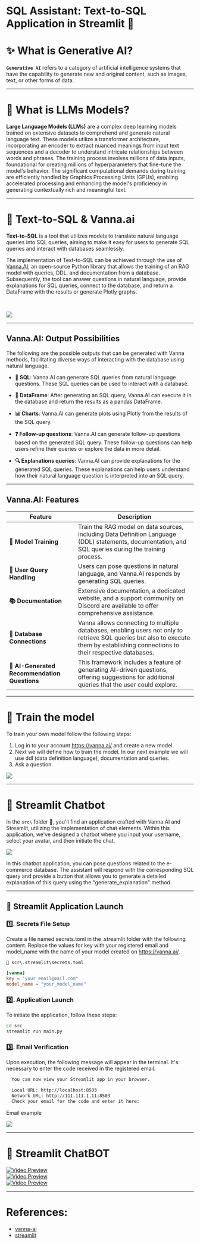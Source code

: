# SQL Assistant: Text-to-SQL Application in Streamlit 🤖

# ✨ What is Generative AI?
**`Generative AI`**  refers to a category of artificial intelligence systems that have the capability to generate new and original content, such as images, text, or other forms of data.

---

# 🧪 What is LLMs Models?
**Large Language Models (LLMs)** are a complex deep learning models trained on extensive datasets to comprehend and generate natural language text. These models utilize a transformer architecture, incorporating an encoder to extract nuanced meanings from input text sequences and a decoder to understand intricate relationships between words and phrases. The training process involves millions of data inputs, foundational for creating millions of hyperparameters that fine-tune the model's behavior. The significant computational demands during training are efficiently handled by Graphics Processing Units (GPUs), enabling accelerated processing and enhancing the model's proficiency in generating contextually rich and meaningful text.

---

# 🤖 Text-to-SQL & Vanna.ai

**Text-to-SQL** is a tool that utilizes models to translate natural language queries into SQL queries, aiming to make it easy for users to generate SQL queries and interact with databases seamlessly. 

The implementation of Text-to-SQL can be achieved through the use of [Vanna.AI](https://vanna.ai/), an open-source Python library that allows the training of an RAG model with queries, DDL, and documentation from a database. Subsequently, the tool can answer questions in natural language, provide explanations for SQL queries, connect to the database, and return a DataFrame with the results or generate Plotly graphs.

<br>

![](https://raw.githubusercontent.com/r0mymendez/text-to-sql/main/img/Text-to-SQL.png)


---

## Vanna.AI: Output Possibilities

The following are the possible outputs that can be generated with Vanna methods, facilitating diverse ways of interacting with the database using natural language.

* **📄 SQL**: Vanna.AI can generate SQL queries from natural language questions. These SQL queries can be used to interact with a database.

* **📁 DataFrame**: After generating an SQL query, Vanna.AI can execute it in the database and return the results as a pandas DataFrame.

* **📊 Charts**: Vanna.AI can generate plots using Plotly from the results of the SQL query.

* **❓ Follow-up questions**: Vanna.AI can generate follow-up questions based on the generated SQL query. These follow-up questions can help users refine their queries or explore the data in more detail.

* **🔍 Explanations queries**: Vanna.AI can provide explanations for the generated SQL queries. These explanations can help users understand how their natural language question is interpreted into an SQL query.

---

## Vanna.AI: Features

| Feature | Description |
|---------|-------------|
| **🚀 Model Training** | Train the RAG model on data sources, including Data Definition Language (DDL) statements, documentation, and SQL queries during the training process. |
| **🤖 User Query Handling** | Users can pose questions in natural language, and Vanna.AI responds by generating SQL queries. |
| **📚 Documentation** | Extensive documentation, a dedicated website, and a support community on Discord are available to offer comprehensive assistance. | 
| **🔌 Database Connections** | Vanna allows connecting to multiple databases, enabling users not only to retrieve SQL queries but also to execute them by establishing connections to their respective databases. |
| **🤔 AI-Generated Recommendation Questions** | This framework includes a feature of generating AI-driven questions, offering suggestions for additional queries that the user could explore. |

---

# 🧪 Train the model 
To train your own model follow the following steps:
1. Log in to your account https://vanna.ai/ and create a new model.
2. Next we will define how to train the model. In our next example we will use ddl (data definition language), documentation and queries.
3. Ask a question.

![](img/ecommerce_database.png)

---

# 💬 Streamlit Chatbot

In the `src\` folder 📁, you'll find an application crafted with Vanna.AI and Streamlit, utilizing the implementation of chat elements. Within this application, we've designed a chatbot where you input your username, select your avatar, and then initiate the chat.

![](img/streamlit-vanna-ai.png)

In this chatbot application, you can pose questions related to the e-commerce database. The assistant will respond with the corresponding SQL query and provide a button that allows you to generate a detailed explanation of this query using the "generate_explanation" method.

---

## 💬 Streamlit Application Launch

### 1️⃣. Secrets File Setup 
Create a file named secrets.toml in the .streamlit folder with the following content. Replace the values for key with your registered email and model_name with the name of your model created on https://vanna.ai/.

`📄 scr\.streamlit\secrets.toml`
```toml
[vanna]
key = "your_email@mail.com"
model_name = "your_model_name"
```

### 2️⃣. Application Launch
To initiate the application, follow these steps:
```bash 
cd src
streamlit run main.py
```

### 3️⃣. Email Verification
Upon execution, the following message will appear in the terminal. It's necessary to enter the code received in the registered email.

```bash
  You can now view your Streamlit app in your browser.

  Local URL: http://localhost:8503
  Network URL: http://111.111.1.11:8503
  Check your email for the code and enter it here: 
```

Email example

![](img/vanna-email.png)

---

# 🤖 Streamlit ChatBOT

[![Video Preview](img/chatbot-1.png)](https://youtu.be/V08FCQMr8NE)
<br>
[![Video Preview](img/chatbot-2.png)](https://youtu.be/V08FCQMr8NE)
<br>
[![Video Preview](img/chatbot-3.png)](https://youtu.be/V08FCQMr8NE)


---

# References:
* [vanna-ai](https://github.com/vanna-ai/vanna)
* [streamlit](https://www.streamlit.io/)
